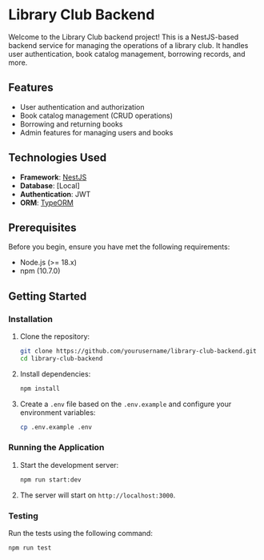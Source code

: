 # Library Club Backend

Welcome to the Library Club backend project! This is a NestJS-based backend service for managing the operations of a library club. It handles user authentication, book catalog management, borrowing records, and more.

## Features

- User authentication and authorization
- Book catalog management (CRUD operations)
- Borrowing and returning books
- Admin features for managing users and books

## Technologies Used

- **Framework**: [NestJS](https://nestjs.com/)
- **Database**: [Local]
- **Authentication**: JWT
- **ORM**: [TypeORM](https://typeorm.io/)

## Prerequisites

Before you begin, ensure you have met the following requirements:

- Node.js (>= 18.x)
- npm (10.7.0)

## Getting Started

### Installation

1. Clone the repository:
    ```bash
    git clone https://github.com/yourusername/library-club-backend.git
    cd library-club-backend
    ```

2. Install dependencies:
    ```bash
    npm install
    ```

3. Create a `.env` file based on the `.env.example` and configure your environment variables:
    ```bash
    cp .env.example .env
    ```

### Running the Application

1. Start the development server:
    ```bash
    npm run start:dev
    ```

2. The server will start on `http://localhost:3000`.

### Testing

Run the tests using the following command:
```bash
npm run test

 
